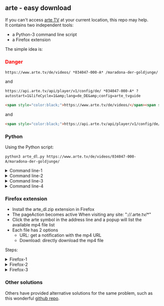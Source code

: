 ## arte - easy download
If you can't access [arte TV](https://www.arte.tv/) at your current location, this repo may help.  
It contains two independent tools:  
- a Python-3 command line script
- a Firefox extension

The simple idea is:
<h3 style="color:#ff0000">Danger</h3>

```
https://www.arte.tv/de/videos/ *034047-000-A* /maradona-der-goldjunge/
```
and  
```
https://api.arte.tv/api/player/v1/config/de/ *034047-000-A* ?autostart=1&lifeCycle=1&amp;lang=de_DE&amp;config=arte_tvguide
```

```html
<span style="color:black;">https://www.arte.tv/de/videos/</span><span style="color:orange;">034047-000-A</span><span style="color:black;">/maradona-der-goldjunge/</span>
```
and
```html
<span style="color:black;">https://api.arte.tv/api/player/v1/config/de/</span><span style="color:orange;">034047-000-A</span><span style="color:black;">?autostart=1&lifeCycle=1&amp;lang=de_DE&amp;config=arte_tvguide</span>
```


### Python
Using the Python script:

```shell
python3 arte_dl.py https://www.arte.tv/de/videos/034047-000-A/maradona-der-goldjunge/
```

<details><summary>Command line-1</summary>
<p align="center">
<img width="900" height="41" src="img/arte_dl_1.png">
</p>
</details>

<details><summary>Command line-2</summary>
<p align="center">
<img width="900" height="83" src="img/arte_dl_2.png">
</p>
</details>

<details><summary>Command line-3</summary>
<p align="center">
<img width="900" height="184" src="img/arte_dl_3.png">
</p>
</details>

<details><summary>Command line-4</summary>
<p align="center">
<img width="900" height="142" src="img/arte_dl_4a.png">
</p>
</details>

### Firefox extension
- Install the arte_dl.zip extension in Firefox
- The pageAction becomes active When visiting any site: "*://*.arte.tv/*"
- Click the arte symbol in the address line and a popup will list the available mp4 file list
- Each file has 2 options
  - URL: get a notification with the mp4 URL
  - Download: directly download the mp4 file

Steps:

<details><summary>Firefox-1</summary>
<p align="center">
<img width="1011" height="689" src="img/moz_ext_1a.png">
</p>
</details>

<details><summary>Firefox-2</summary>
<p align="center">
<img width="965" height="271" src="img/moz_ext_3.png">
</p>
</details>

<details><summary>Firefox-3</summary>
<p align="center">
<img width="984" height="278" src="img/moz_ext_4.png">
</p>
</details>

<!--
![title](img/arte_dl_title.png)
-->

### Other solutions
Others have provided alternative solutions for the same problem, such as this wonderful [github repo](https://github.com/GuGuss/ARTE-7-Downloader).
